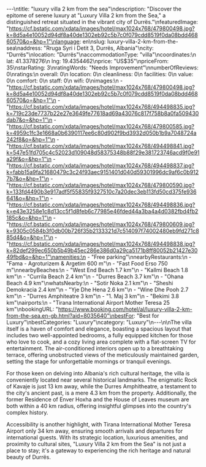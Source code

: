 ---\ntitle: "luxury villa 2 km from the sea"\ndescription: "Discover the epitome of serene luxury at \"Luxury Villa 2 km from the Sea,\" a distinguished retreat situated in the vibrant city of Durrës."\nfeaturedImage: "https://cf.bstatic.com/xdata/images/hotel/max1024x768/479800498.jpg?k=8d5a4e10052d94df8a40de1302eb92c5b7c0f079cdd8519f0da08bdd46860570&o=&hp=1"\nlanguage: en\nslug: luxury-villa-2-km-from-the-sea\naddress: "Rruga Syri i Detit 3, Durrës, Albania"\ncity: "Durrës"\nlocation: "Durrës"\naccommodationType: "villa"\ncoordinates:\n  lat: 41.3378276\n  lng: 19.4354462\nprice: "US$35"\npriceFrom: 35\nstarRating: 3\nratingWords: "Needs Improvement"\nnumberOfReviews: 0\nratings:\n  overall: 0\n  location: 0\n  cleanliness: 0\n  facilities: 0\n  value: 0\n  comfort: 0\n  staff: 0\n  wifi: 0\nimages:\n  - "https://cf.bstatic.com/xdata/images/hotel/max1024x768/479800498.jpg?k=8d5a4e10052d94df8a40de1302eb92c5b7c0f079cdd8519f0da08bdd46860570&o=&hp=1"\n  - "https://cf.bstatic.com/xdata/images/hotel/max1024x768/494498835.jpg?k=719c23de7737b22e27e3649fe77618ad69a43076c817f758b8a0fa509430dab7&o=&hp=1"\n  - "https://cf.bstatic.com/xdata/images/hotel/max1024x768/479800585.jpg?k=4959c1fc3e1668a0b6390117ee6c80d902f9bd3932d050b1b9a7048724a242f8&o=&hp=1"\n  - "https://cf.bstatic.com/xdata/images/hotel/max1024x768/494498841.jpg?k=547e51fd705c4c52023d109048d58375348b88f29e381723746acd9f0e91a29f&o=&hp=1"\n  - "https://cf.bstatic.com/xdata/images/hotel/max1024x768/494498837.jpg?k=fabb15a9fa21680479c3c24f93aec9151401d040d59301996dc9af6c0b9127b7&o=&hp=1"\n  - "https://cf.bstatic.com/xdata/images/hotel/max1024x768/479800590.jpg?k=133fd4490b3e917adf5f55835f9327510c7a20dec3eb113fd50cd375fe936641&o=&hp=1"\n  - "https://cf.bstatic.com/xdata/images/hotel/max1024x768/494498836.jpg?k=e43e3258e1c8d13cc5f1d8feb6c77985e46fded44a3ba4a4d0382fbd4fb2185c&o=&hp=1"\n  - "https://cf.bstatic.com/xdata/images/hotel/max1024x768/479800609.jpg?k=9305c0584b3f0db00b726f35b2133321d7c514097f74002480eb9fd271c885d4&o=&hp=1"\n  - "https://cf.bstatic.com/xdata/images/hotel/max1024x768/494498838.jpg?k=82def299ec650b5b49b45ec286e386d0a29ca5171b8ff80052b21427e3049fbd&o=&hp=1"\namenities:\n  - "Free parking"\nnearbyRestaurants:\n  - "Fama - Agroturizem & Argetim 600 m"\n  - "Fast Food Erso 750 m"\nnearbyBeaches:\n  - "West End Beach 1.7 km"\n  - "Kallmi Beach 1.8 km"\n  - "Currila Beach 2.4 km"\n  - "Durres Beach 3.7 km"\n  - "Ohana Beach 4.9 km"\nwhatsNearby:\n  - "Sotir Noka 2.1 km"\n  - "Sheshi Demokracia 2.4 km"\n  - "Yje Dhe Hena 2.6 km"\n  - "Wine Dhe Pooh 2.7 km"\n  - "Durres Amphiteatre 3 km"\n  - "1. Maj 3 km"\n  - "Bekimi 3.8 km"\nairports:\n  - "Tirana International Airport Mother Teresa 25 km"\nbookingURL: "https://www.booking.com/hotel/al/luxury-villa-2-km-from-the-sea.en-gb.html?aid=8035640"\nbestFor: "Best for Luxury"\nbestCategories: "Luxury"\ncategory: "Luxury"\n---\n\nThe villa itself is a haven of comfort and elegance, boasting a spacious layout that includes two well-appointed bedrooms, a fully equipped kitchen for those who love to cook, and a cozy living area complete with a flat-screen TV for entertainment. The air-conditioned interiors open up to a breathtaking terrace, offering unobstructed views of the meticulously maintained garden, setting the stage for unforgettable mornings or tranquil evenings.

For those keen on delving into Albania's rich cultural heritage, the villa is conveniently located near several historical landmarks. The enigmatic Rock of Kavaje is just 13 km away, while the Durres Amphitheatre, a testament to the city's ancient past, is a mere 4.3 km from the property. Additionally, the former Residence of Enver Hoxha and the House of Leaves museum are both within a 40 km radius, offering insightful glimpses into the country's complex history.

Accessibility is another highlight, with Tirana International Mother Teresa Airport only 34 km away, ensuring smooth arrivals and departures for international guests. With its strategic location, luxurious amenities, and proximity to cultural sites, "Luxury Villa 2 km from the Sea" is not just a place to stay; it's a gateway to experiencing the rich heritage and natural beauty of Durrës.
